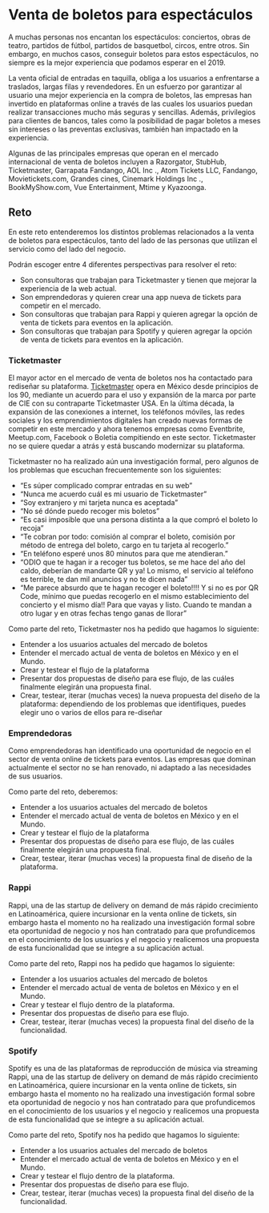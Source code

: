 # Venta de boletos para espectáculos

A muchas personas nos encantan los espectáculos: conciertos, obras de teatro, partidos de fútbol, partidos de basquetbol, circos, entre otros. Sin embargo, en muchos casos, conseguir boletos para estos espectáculos, no siempre es la mejor experiencia que podamos esperar en el 2019. 

La venta oficial de entradas en taquilla, obliga a los usuarios a enfrentarse a traslados, largas filas y revendedores. En un esfuerzo por garantizar al usuario una mejor experiencia en la compra de boletos, las empresas han invertido en plataformas online a través de las cuales los usuarios puedan realizar transacciones mucho más seguras y sencillas. Además, privilegios para clientes de bancos, tales como la posibilidad de pagar boletos a meses sin intereses o las preventas exclusivas, también han impactado en la experiencia.

Algunas de las principales empresas que operan en el mercado internacional de venta de boletos incluyen a Razorgator, StubHub, Ticketmaster, Garrapata Fandango, AOL Inc ., Atom Tickets LLC, Fandango, Movietickets.com, Grandes cines, Cinemark Holdings Inc ., BookMyShow.com, Vue Entertainment, Mtime y Kyazoonga.

## Reto
 
En este reto entenderemos los distintos problemas relacionados a la venta de boletos para espectáculos, tanto del lado de las personas que utilizan el servicio como del lado del negocio.

Podrán escoger entre 4 diferentes perspectivas para resolver el reto:

- Son consultoras que trabajan para Ticketmaster y tienen que mejorar la experiencia de la web actual.
- Son emprendedoras y quieren crear una app nueva de tickets para competir en el mercado.
- Son consultoras que trabajan para Rappi y quieren agregar la opción de venta de tickets para eventos en la aplicación.
- Son consultoras que trabajan para Spotify y quieren agregar la opción de venta de tickets para eventos en la aplicación.

### Ticketmaster
El mayor actor en el mercado de venta de boletos nos ha contactado para rediseñar su plataforma. [Ticketmaster](https://www.ticketmaster.com.mx/) opera en México desde principios de los 90, mediante un acuerdo para el uso y expansión de la marca por parte de CIE con su contraparte Ticketmaster USA.  En la última década, la expansión de las conexiones a internet, los teléfonos móviles, las redes sociales y los emprendimientos digitales han creado nuevas formas de competir en este mercado y ahora tenemos empresas como Eventbrite, Meetup.com, Facebook o Boletia compitiendo en este sector. Ticketmaster no se quiere quedar a atrás y está buscando modernizar su plataforma. 

Ticketmaster no ha realizado aún una investigación formal, pero algunos de los problemas que escuchan frecuentemente son los siguientes:

* “Es súper complicado comprar entradas en su web”
* “Nunca me acuerdo cuál es mi usuario de Ticketmaster”
* “Soy extranjero y mi tarjeta nunca es aceptada”
* “No sé dónde puedo recoger mis boletos”
* “Es casi imposible que una persona distinta a la que compró el boleto lo recoja”
* “Te cobran por todo: comisión al comprar el boleto, comisión por método de entrega del boleto, cargo en tu tarjeta al recogerlo.”
* “En teléfono esperé unos 80 minutos para que me atendieran.” 
* “ODIO que te hagan ir a recoger tus boletos, se me hace del año del caldo, deberían de mandarte QR y ya! Lo mismo, el servicio al teléfono es terrible, te dan mil anuncios y no te dicen nada”
* “Me parece absurdo que te hagan recoger el boleto!!!! Y si no es por QR Code, mínimo que puedas recogerlo en el mismo establecimiento del concierto y el mismo día!! Para que vayas y listo. Cuando te mandan a otro lugar y en otras fechas tengo ganas de llorar”


Como parte del reto, Ticketmaster nos ha pedido que hagamos lo siguiente:

- Entender a los usuarios actuales del mercado de boletos
- Entender el mercado actual de venta de boletos en México y en el Mundo.
- Crear y testear el flujo de la plataforma
- Presentar dos propuestas de diseño para ese flujo, de las cuáles finalmente elegirán una propuesta final.
- Crear, testear, iterar (muchas veces) la nueva propuesta del diseño de la plataforma: 
  dependiendo de los problemas que identifiques, puedes elegir uno o varios de ellos para re-diseñar


### Emprendedoras

Como emprendedoras han identificado una oportunidad de negocio en el sector de venta online de tickets para eventos. Las empresas que dominan actualmente el sector no se han renovado, ni adaptado a las necesidades de sus usuarios.

Como parte del reto, deberemos:
- Entender a los usuarios actuales del mercado de boletos
- Entender el mercado actual de venta de boletos en México y en el Mundo.
- Crear y testear el flujo de la plataforma
-  Presentar dos propuestas de diseño para ese flujo, de las cuáles finalmente elegirán una propuesta final.
- Crear, testear, iterar (muchas veces) la propuesta final de diseño de la plataforma.

### Rappi 

Rappi, una de las startup de delivery on demand de más rápido crecimiento en Latinoamérica, quiere incursionar en la venta online de tickets, sin embargo hasta el momento no ha realizado una investigación formal sobre eta oportunidad de negocio y nos han contratado para que profundicemos en el conocimiento de los usuarios y el negocio y realicemos una propuesta de esta funcionalidad que se integre a su aplicación actual.

Como parte del reto, Rappi nos ha pedido que hagamos lo siguiente:

- Entender a los usuarios actuales del mercado de boletos
- Entender el mercado actual de venta de boletos en México y en el Mundo.
- Crear y testear el flujo dentro de la plataforma.
- Presentar dos propuestas de diseño para ese flujo.
- Crear, testear, iterar (muchas veces) la propuesta final del diseño de la funcionalidad.

### Spotify

Spotify es una de las plataformas de reproducción de música via streaming 
Rappi, una de las startup de delivery on demand de más rápido crecimiento en Latinoamérica, quiere incursionar en la venta online de tickets, sin embargo hasta el momento no ha realizado una investigación formal sobre eta oportunidad de negocio y nos han contratado para que profundicemos en el conocimiento de los usuarios y el negocio y realicemos una propuesta de esta funcionalidad que se integre a su aplicación actual.

Como parte del reto, Spotify nos ha pedido que hagamos lo siguiente:

- Entender a los usuarios actuales del mercado de boletos
- Entender el mercado actual de venta de boletos en México y en el Mundo.
- Crear y testear el flujo dentro de la plataforma.
- Presentar dos propuestas de diseño para ese flujo.
- Crear, testear, iterar (muchas veces) la propuesta final del diseño de la funcionalidad.